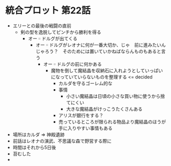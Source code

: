 # 統合プロット 第22話

- エリーとの最後の戦闘の直前
  - 剣の型を逸脱してピンチから勝利を得る
    - オー゠ドルグが出てくる
      - オー゠ドルグがレオナに何が一番大切か、じゃ　前に進みたいんじゃろう？　そのためには置いていかねばならんものもあると言う
        - オー゠ドルグの前に何かある
          - 魔物を倒して魔結晶を収納石に入れようとしていっぱいになっていていらないものを整理する <= decided
            - カルダを守るゴーレム的な
            - 事情
              - 小さい魔結晶は日頃の小さな買い物に使うから捨てにくい
              - 大きな魔結晶がけっこうたくさんある
            - アリスが銀行をする？
            - 売っているところが限られる物品より魔結晶のほうが手に入りやすい事情もある
- 場所はカルダ => 神殿遺跡
- 前話はレオナの演武、不思議な森で野営する際に
- 時間はそれから5日後
- 苔むした
- 
